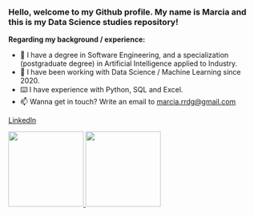 ### Hello, welcome to my Github profile. My name is Marcia and this is my Data Science studies repository!

<b>Regarding my background / experience:</b>
- 🙋 I have a degree in Software Engineering, and a specialization (postgraduate degree) in Artificial Intelligence applied to Industry.
- 🎲 I have been working with Data Science / Machine Learning since 2020.
- ⌨️ I have experience with Python, SQL and Excel.
- 📫 Wanna get in touch? Write an email to marcia.rrdg@gmail.com


[Linkedln](https://www.linkedin.com/in/rodriguesmarcia/)
<div>
  <a href="https://github.com/mrcrdg">
  <img height="150em" src="https://github-readme-stats.vercel.app/api?username=mrcrdg&show_icons=true&theme=gotham&include_all_commits=true&count_private=true"/>
  <img height="150em" src="https://github-readme-stats.vercel.app/api/top-langs/?username=mrcrdg&layout=compact&langs_count=8&theme=gotham"/>
<div>

